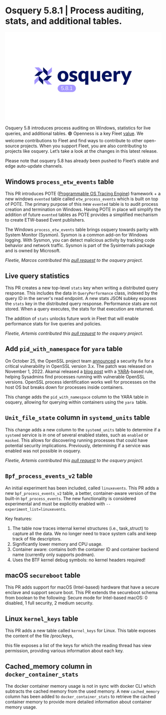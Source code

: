 # Osquery 5.8.1 | Process auditing, stats, and additional tables.

![osquery 5.8.1](../website/assets/images/articles/osquery-5.8.1-cover-1600x900@2x.png)

Osquery 5.8 introduces process auditing on Windows, statistics for live queries, and additional tables.  🟣 Openness is a key Fleet [value](https://fleetdm.com/handbook/company#values). We welcome contributions to Fleet and find ways to contribute to other open-source projects. When you support Fleet, you are also contributing to projects like osquery. Let’s take a look at the changes in this latest release.

Please note that osquery 5.8 has already been pushed to Fleet’s stable and edge auto-update channels.


## Windows `process_etw_events` table

This PR introduces POTE ([Programmable OS Tracing Engine](https://github.com/osquery/osquery/issues/7826)) framework + a new windows `evented` table called `etw_process_events` which is built on top of POTE. The primary purpose of this new `evented` table is to audit process creation and termination on Windows. Having POTE in place will simplify the addition of future `evented` tables as POTE provides a simplified mechanism to create ETW-based Event publishers. 

The Windows `process_etw_events` table brings osquery towards parity with System Monitor (Sysmon). Sysmon is a common add-on for Windows logging. With Sysmon, you can detect malicious activity by tracking code behavior and network traffic. Sysmon is part of the Sysinternals package and is owned by Microsoft.

_Fleetie, Marcos contributed this [pull request](https://github.com/osquery/osquery/pull/7821) to the osquery project._


## Live query statistics

This PR creates a new top-level `stats` key when writing a distributed query response. This includes the data in `QueryPerformance` class, indexed by the query ID in the server's read endpoint. A new stats JSON subkey exposes the `stats` key in the distributed query response. Performance stats are not stored. When a query executes, the stats for that execution are returned.

The addition of `stats` unlocks future work in Fleet that will enable performance stats for live queries and policies.

_Fleetie, Artemis contributed this [pull request](https://github.com/osquery/osquery/pull/7920) to the osquery project._

## Add `pid_with_namespace` for `yara` table

On October 25, the OpenSSL project team [announced](https://mta.openssl.org/pipermail/openssl-announce/2022-October/000238.html) a security fix for a critical vulnerability in OpenSSL version 3.x. The patch was released on November 1, 2022. Akamai released a [blog post](http://akamai.com/blog/security-research/openssl-vulnerability-how-to-effectively-prepare#query) with a [YARA](https://github.com/VirusTotal/yara)-based rule, helping Sysadmins find processes running with vulnerable OpenSSL versions. OpenSSL process identification works well for processes on the host OS but breaks down for processes inside containers.

This change adds the `pid_with_namespace` column to the YARA table in osquery, allowing for querying within containers using the `yara `table.

## `Unit_file_state` column in `systemd_units` table

This change adds a new column to the `systemd_units` table to determine if a `systemd` service is in one of several enabled states, such as `enabled` or `masked`. This allows for discovering running processes that could have potential security implications. Previously, determining if a service was enabled was not possible in osquery.

_Fleetie, Artemis contributed this [pull request](https://github.com/osquery/osquery/pull/7895) to the osquery project._


## `Bpf_process_events_v2` table

An initial experiment has been included, called `linuxevents`. This PR  adds a new `bpf_process_events_v2` table, a better, container-aware version of the built-in `bpf_process_events`. The new functionality is considered experimental and must be explicitly enabled with `--experiment_list=linuxevents`.

Key features:
1. The table now traces internal kernel structures (i.e., task_struct) to capture all the data. We no longer need to trace system calls and keep track of file descriptors.
2. Significantly lower memory and CPU usage.
3. Container aware: contains both the container ID and container backend name (currently only supports podman).
4. Uses the BTF kernel debug symbols: no kernel headers required!

## macOS `secureboot` table

This PR adds support for macOS (Intel-based) hardware that have a secure enclave and support secure boot. This PR extends the secureboot schema from boolean to the following: Secure mode for Intel-based macOS: 0 disabled, 1 full security, 2 medium security.

## Linux `kernel_keys` table

This PR adds a new table called `kernel_keys` for Linux. This table exposes the content of the file /proc/keys,

this file exposes a list of the keys for which the reading thread has view permission, providing various information about each key.

## Cached_memory column in `docker_container_stats`

The docker container memory usage is not in sync with docker CLI which subtracts the cached memory from the used memory. A new `cached_memory` column has been added to `docker_container_stats` to retrieve the cached container memory to provide more detailed information about container memory usage.

<meta name="category" value="releases">
<meta name="authorFullName" value="JD Strong">
<meta name="authorGitHubUsername" value="spokanemac">
<meta name="publishedOn" value="2023-03-14">
<meta name="articleTitle" value="osquery 5.8.1 | Process auditing, stats, and additional tables">
<meta name="articleImageUrl" value="../website/assets/images/articles/osquery-5.8.1-cover-1600x900@2x.png">
